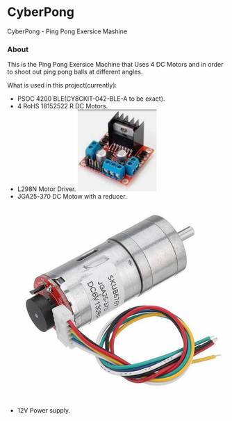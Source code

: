 # CyberPong
CyberPong - Ping Pong Exersice Mashine

### About

This is the Ping Pong Exersice Machine that Uses 4 DC Motors and in order to shoot out ping pong balls at different angles.

What is used in this project(currently):
- PSOC 4200 BLE(CY8CKIT-042-BLE-A to be exact).
- 4 RoHS 18152522 R DC Motors.
- L298N Motor Driver.
![ded](./img/driver.png)
- JGA25-370 DC Motow with a reducer.
![ded](./img/serve_motor.png)
- 12V Power supply.
